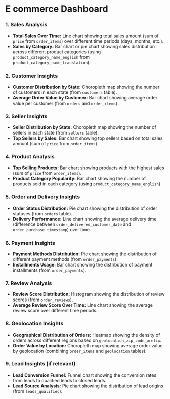 # E commerce Dashboard

### 1. Sales Analysis
- **Total Sales Over Time:** Line chart showing total sales amount (sum of `price` from `order_items`) over different time periods (days, months, etc.).
- **Sales by Category:** Bar chart or pie chart showing sales distribution across different product categories (using `product_category_name_english` from `product_category_name_translation`).

### 2. Customer Insights
- **Customer Distribution by State:** Choropleth map showing the number of customers in each state (from `customers` table).
- **Average Order Value by Customer:** Bar chart showing average order value per customer (from `orders` and `order_items`).

### 3. Seller Insights
- **Seller Distribution by State:** Choropleth map showing the number of sellers in each state (from `sellers` table).
- **Top Sellers by Sales:** Bar chart showing top sellers based on total sales amount (sum of `price` from `order_items`).

### 4. Product Analysis
- **Top Selling Products:** Bar chart showing products with the highest sales (sum of `price` from `order_items`).
- **Product Category Popularity:** Bar chart showing the number of products sold in each category (using `product_category_name_english`).

### 5. Order and Delivery Insights
- **Order Status Distribution:** Pie chart showing the distribution of order statuses (from `orders` table).
- **Delivery Performance:** Line chart showing the average delivery time (difference between `order_delivered_customer_date` and `order_purchase_timestamp`) over time.

### 6. Payment Insights
- **Payment Methods Distribution:** Pie chart showing the distribution of different payment methods (from `order_payments`).
- **Installments Usage:** Bar chart showing the distribution of payment installments (from `order_payments`).

### 7. Review Analysis
- **Review Score Distribution:** Histogram showing the distribution of review scores (from `order_reviews`).
- **Average Review Score Over Time:** Line chart showing the average review score over different time periods.

### 8. Geolocation Insights
- **Geographical Distribution of Orders:** Heatmap showing the density of orders across different regions based on `geolocation_zip_code_prefix`.
- **Order Value by Location:** Choropleth map showing average order value by geolocation (combining `order_items` and `geolocation` tables).

### 9. Lead Insights (if relevant)
- **Lead Conversion Funnel:** Funnel chart showing the conversion rates from leads to qualified leads to closed leads.
- **Lead Source Analysis:** Pie chart showing the distribution of lead origins (from `leads_qualified`).
